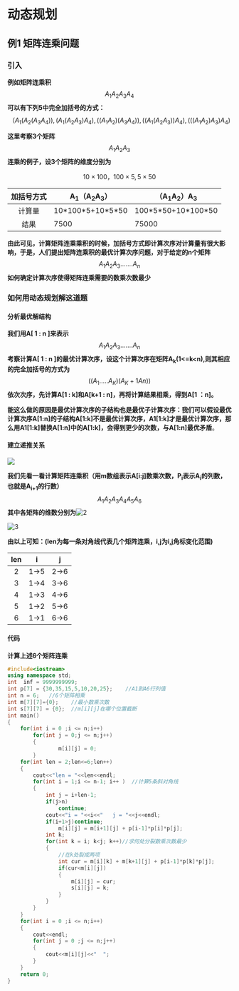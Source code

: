 
# 动态规划

## 例1  矩阵连乘问题

### 引入

**例如矩阵连乘积**
$$
A_1A_2A_3A_4
$$
**可以有下列5中完全加括号的方式：**
$$
（A_1(A_2(A_3A_4)), (A_1(A_2A_3)A_4) , ((A_1A_2)(A_3A_4)) , ((A_1(A_2A_3))A_4) , (((A_1A_2)A_3)A_4)
$$


**这里考察3个矩阵**
$$
A_1A_2A_3
$$
**连乘的例子，设3个矩阵的维度分别为**


$$
10\times100，100\times5 , 5\times50
$$

| 加括号方式 | A<sub>1</sub>（A<sub>2</sub>A<sub>3</sub>） | （A<sub>1</sub>A<sub>2</sub>）A<sub>3</sub> |
| :--------: | ------------------------------------------- | ------------------------------------------- |
|   计算量   | 10\*100\*5+10\*5\*50                        | 100\*5\*50+10\*100\*50                      |
|    结果    | 7500                                        | 75000                                       |



**由此可见，计算矩阵连乘乘积的时候，加括号方式即计算次序对计算量有很大影响，于是，人们提出矩阵连乘积的最优计算次序问题，对于给定的n个矩阵**
$$
A_1A_2A_3.......A_n
$$
**如何确定计算次序使得矩阵连乘需要的数乘次数最少**



### 如何用动态规划解这道题

#### 分析最优解结构

**我们用A[ 1 : n ]来表示**
$$
A_1A_2A_3.......A_n
$$
**考察计算A[ 1 : n ]的最优计算次序，设这个计算次序在矩阵A<sub>k</sub>(1<=k<n),则其相应的完全加括号的方式为**
$$
((A_1.....A_K)(A_K+1An))
$$
**依次次序，先计算A[1 : k]和A[k+1 : n]，再将计算结果相乘，得到A[1 ：n]。**

**能这么做的原因是最优计算次序的子结构也是最优子计算次序：我们可以假设最优计算次序A[1:n]的子结构A[1:k]不是最优计算次序，A1[1:k]才是最优计算次序，那么用A1[1:k]替换A[1:n]中的A[1:k]，会得到更少的次数，与A[1:n]最优矛盾**。



#### 建立递推关系

![](https://github.com/luoshiyong/CSinterview/tree/master/image/1.PNG)



**我们先看一看计算矩阵连乘积（用m数组表示A[i:j]数乘次数，P<sub>i</sub>表示A<sub>i</sub>的列数，也就是A<sub>i+1</sub>的行数）**
$$
A_1A_2A_3A_4A_5A_6
$$
**其中各矩阵的维数分别为**![2](https://github.com/luoshiyong/CSinterview/tree/master/image/2.PNG)

![3](https://github.com/luoshiyong/CSinterview/tree/master/image/3.PNG)

**由以上可知：(len为每一条对角线代表几个矩阵连乘，i,j为i,j角标变化范围)**

| len  |  i   |  j   |
| :--: | :--: | :--: |
|  2   | 1->5 | 2->6 |
|  3   | 1->4 | 3->6 |
|  4   | 1->3 | 4->6 |
|  5   | 1->2 | 5->6 |
|  6   | 1->1 | 6->6 |



#### 代码

**计算上述6个矩阵连乘**

```c++
#include<iostream>
using namespace std;
int  inf = 9999999999;
int p[7] = {30,35,15,5,10,20,25};    //A1到A6行列值
int n = 6;   //6个矩阵相乘
int m[7][7]={0};	//最小数乘次数
int s[7][7] = {0};	//m[i][j]在哪个位置截断
int main()
{
	for(int i = 0 ;i <= n;i++)
		for(int j = 0;j <= n;j++)
		{
				m[i][j] = 0;
		}
	for(int len = 2;len<=6;len++)
	{
		cout<<"len = "<<len<<endl;
		for(int i = 1;i <= n-1; i++ )  //计算5条斜对角线
		{
			int j = i+len-1;
			if(j>n)
				continue;
			cout<<"i = "<<i<<"   j = "<<j<<endl;
			if(i+1>j)continue;
				m[i][j] = m[i+1][j] + p[i-1]*p[i]*p[j];
			int k;
			for(int k = i; k<j; k++)//求何处分裂数乘次数最少
			{
				//在k处裂成两项
				int cur = m[i][k] + m[k+1][j] + p[i-1]*p[k]*p[j];
				if(cur<m[i][j])
				{
					m[i][j] = cur;
					s[i][j] = k;
				}
			}
		}
	}
	for(int i = 0 ;i <= n;i++)
	{
		cout<<endl;
		for(int j = 0 ;j <= n;j++)
		{
			cout<<m[i][j]<<"  ";
		}
	}
	return 0;
}

```

